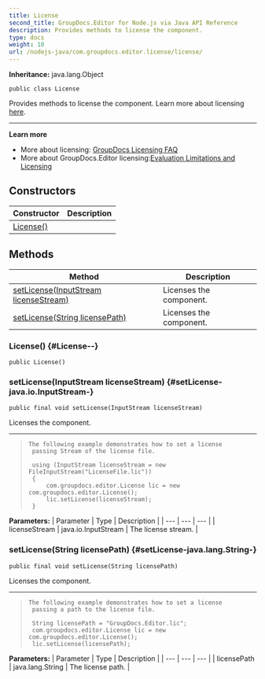 ```yaml
---
title: License
second_title: GroupDocs.Editor for Node.js via Java API Reference
description: Provides methods to license the component.
type: docs
weight: 10
url: /nodejs-java/com.groupdocs.editor.license/license/
---
```

**Inheritance:**
java.lang.Object
```
public class License
```

Provides methods to license the component. Learn more about licensing [here][].

--------------------

**Learn more**

 *  More about licensing: [GroupDocs Licensing FAQ][here]
 *  More about GroupDocs.Editor licensing:[Evaluation Limitations and Licensing][]


[here]: https://purchase.groupdocs.com/faqs/licensing
[Evaluation Limitations and Licensing]: https://docs.groupdocs.com/editor/java/licensing-and-subscription/
## Constructors

| Constructor | Description |
| --- | --- |
| [License()](#License--) |  |
## Methods

| Method | Description |
| --- | --- |
| [setLicense(InputStream licenseStream)](#setLicense-java.io.InputStream-) | Licenses the component. |
| [setLicense(String licensePath)](#setLicense-java.lang.String-) | Licenses the component. |
### License() {#License--}
```
public License()
```


### setLicense(InputStream licenseStream) {#setLicense-java.io.InputStream-}
```
public final void setLicense(InputStream licenseStream)
```


Licenses the component.

--------------------

> ```
> The following example demonstrates how to set a license
>  passing Stream of the license file.
>  
>  using (InputStream licenseStream = new FileInputStream("LicenseFile.lic"))
>  {
>      com.groupdocs.editor.License lic = new com.groupdocs.editor.License();
>      lic.setLicense(licenseStream);
>  }
> ```

**Parameters:**
| Parameter | Type | Description |
| --- | --- | --- |
| licenseStream | java.io.InputStream | The license stream. |

### setLicense(String licensePath) {#setLicense-java.lang.String-}
```
public final void setLicense(String licensePath)
```


Licenses the component.

--------------------

> ```
> The following example demonstrates how to set a license
>  passing a path to the license file.
>  
>  String licensePath = "GroupDocs.Editor.lic";
>  com.groupdocs.editor.License lic = new com.groupdocs.editor.License();
>  lic.setLicense(licensePath);
> ```

**Parameters:**
| Parameter | Type | Description |
| --- | --- | --- |
| licensePath | java.lang.String | The license path. |

